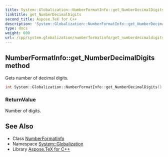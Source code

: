 ```yaml
---
title: System::Globalization::NumberFormatInfo::get_NumberDecimalDigits method
linktitle: get_NumberDecimalDigits
second_title: Aspose.TeX for C++
description: 'System::Globalization::NumberFormatInfo::get_NumberDecimalDigits method. Gets number of decimal digits in C++.'
type: docs
weight: 600
url: /cpp/system.globalization/numberformatinfo/get_numberdecimaldigits/
---
```

## NumberFormatInfo::get_NumberDecimalDigits method


Gets number of decimal digits.

```cpp
int System::Globalization::NumberFormatInfo::get_NumberDecimalDigits() const
```


### ReturnValue

Number of digits.

## See Also

* Class [NumberFormatInfo](../)
* Namespace [System::Globalization](../../)
* Library [Aspose.TeX for C++](../../../)
